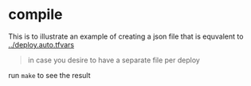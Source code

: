 # compile
This is to illustrate an example of creating a json file that is equvalent to [../deploy.auto.tfvars](../deploy.auto.tfvars)

> in case you desire to have a separate file per deploy

run `make` to see the result
